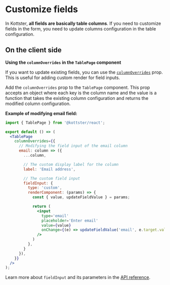# Customize fields

In Kottster, **all fields are basically table columns**. If you need to customize fields in the form, you need to update columns configuration in the table configuration.

## On the client side

**Using the `columnOverrides` in the `TablePage` component**

If you want to update existing fields, you can use the [`columnOverrides`](../../ui/table-page-component.md#columnoverrides) prop. This is useful for adding custom render for field inputs.

Add the `columnOverrides` prop to the `TablePage` component. This prop accepts an object where each key is the column name and the value is a function that takes the existing column configuration and returns the modified column configuration.

**Example of modifying email field:**

```jsx title="app/pages/users/index.jsx"
import { TablePage } from '@kottster/react';

export default () => (
  <TablePage
    columnOverrides={{
      // Modifying the field input of the email column
      email: column => ({
        ...column,

        // The custom display label for the column
        label: 'Email address',

        // The custom field input
        fieldInput: {
          type: 'custom',
          renderComponent: (params) => {
            const { value, updateFieldValue } = params;

            return (
              <input 
                type='email'
                placeholder='Enter email'
                value={value} 
                onChange={(e) => updateFieldValue('email', e.target.value)} 
              />
            )
          },
        }
      }),
    }}
  />
);
```

Learn more about `fieldInput` and its parameters in the [API reference](../configuration/api.md#field-inputs).